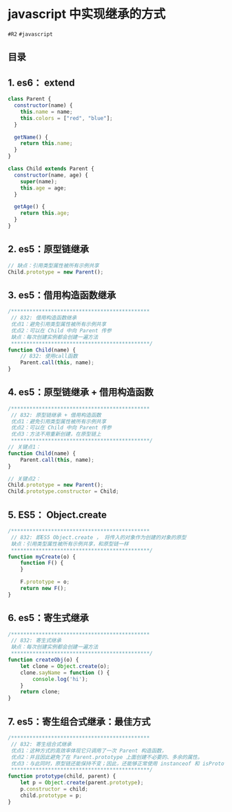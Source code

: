 
# javascript 中实现继承的方式

`#R2` `#javascript` 


## 目录
<!-- toc -->
 ## 1. es6： extend 

```javascript
class Parent {
  constructor(name) {
    this.name = name;
    this.colors = ["red", "blue"];
  }

  getName() {
    return this.name;
  }
}

class Child extends Parent {
  constructor(name, age) {
    super(name);
    this.age = age;
  }

  getAge() {
    return this.age;
  }
}

```

## 2. es5：原型链继承

```javascript
// 缺点：引用类型属性被所有示例共享
Child.prototype = new Parent();
```

## 3. es5：借用构造函数继承

```javascript
/*********************************************
 // 832: 借用构造函数继承
 优点1：避免引用类型属性被所有示例共享
 优点2：可以在 Child 中向 Parent 传参
 缺点：每次创建实例都会创建一遍方法
 *********************************************/
function Child(name) {
    // 832: 使用call函数
    Parent.call(this, name);
}
```

## 4. es5：原型链继承 + 借用构造函数

```javascript
/*********************************************
 // 832: 原型链继承 + 借用构造函数
 优点1：避免引用类型属性被所有示例共享
 优点2：可以在 Child 中向 Parent 传参
 优点3：方法不用重新创建，在原型链上
 *********************************************/
// 关键点1：
function Child(name) {
    Parent.call(this, name);
}

// 关键点2：
Child.prototype = new Parent();
Child.prototype.constructor = Child;
```

## 5. ES5： Object.create

```javascript
/*********************************************
 // 832: 即ES5 Object.create ， 将传入的对象作为创建的对象的原型
 缺点：引用类型属性被所有示例共享，和原型链一样
 *********************************************/
function myCreate(o) {
    function F() {
    }

    F.prototype = o;
    return new F();
}
```

## 6. es5：寄生式继承

```javascript
/*********************************************
 // 832: 寄生式继承
 缺点：每次创建实例都会创建一遍方法
 *********************************************/
function createObj(o) {
    let clone = Object.create(o);
    clone.sayName = function () {
        console.log('hi');
    }
    return clone;
}
```

## 7. es5：寄生组合式继承：最佳方式

```javascript
/*********************************************
 // 832: 寄生组合式继承
 优点1：这种方式的高效率体现它只调用了一次 Parent 构造函数，
 优点2：并且因此避免了在 Parent.prototype 上面创建不必要的、多余的属性。
 优点3：与此同时，原型链还能保持不变；因此，还能够正常使用 instanceof 和 isPrototypeOf。
 *********************************************/
function prototype(child, parent) {
    let p = Object.create(parent.prototype);
    p.constructor = child;
    child.prototype = p;
}
```

